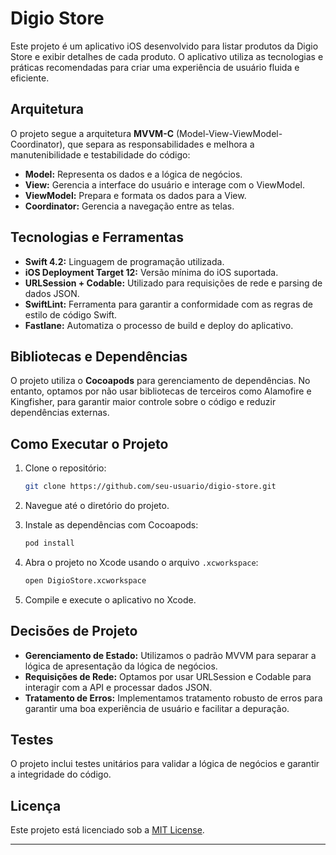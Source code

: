 # Digio Store

Este projeto é um aplicativo iOS desenvolvido para listar produtos da Digio Store e exibir detalhes de cada produto. O aplicativo utiliza as tecnologias e práticas recomendadas para criar uma experiência de usuário fluida e eficiente.

## Arquitetura

O projeto segue a arquitetura **MVVM-C** (Model-View-ViewModel-Coordinator), que separa as responsabilidades e melhora a manutenibilidade e testabilidade do código:

- **Model:** Representa os dados e a lógica de negócios.
- **View:** Gerencia a interface do usuário e interage com o ViewModel.
- **ViewModel:** Prepara e formata os dados para a View.
- **Coordinator:** Gerencia a navegação entre as telas.

## Tecnologias e Ferramentas

- **Swift 4.2:** Linguagem de programação utilizada.
- **iOS Deployment Target 12:** Versão mínima do iOS suportada.
- **URLSession + Codable:** Utilizado para requisições de rede e parsing de dados JSON.
- **SwiftLint:** Ferramenta para garantir a conformidade com as regras de estilo de código Swift.
- **Fastlane:** Automatiza o processo de build e deploy do aplicativo.

## Bibliotecas e Dependências

O projeto utiliza o **Cocoapods** para gerenciamento de dependências. No entanto, optamos por não usar bibliotecas de terceiros como Alamofire e Kingfisher, para garantir maior controle sobre o código e reduzir dependências externas.

## Como Executar o Projeto

1. Clone o repositório:
    ```bash
    git clone https://github.com/seu-usuario/digio-store.git
    ```

2. Navegue até o diretório do projeto.
   

3. Instale as dependências com Cocoapods:
    ```bash
    pod install
    ```

4. Abra o projeto no Xcode usando o arquivo `.xcworkspace`:
    ```bash
    open DigioStore.xcworkspace
    ```

5. Compile e execute o aplicativo no Xcode.

## Decisões de Projeto

- **Gerenciamento de Estado:** Utilizamos o padrão MVVM para separar a lógica de apresentação da lógica de negócios.
- **Requisições de Rede:** Optamos por usar URLSession e Codable para interagir com a API e processar dados JSON.
- **Tratamento de Erros:** Implementamos tratamento robusto de erros para garantir uma boa experiência de usuário e facilitar a depuração.

## Testes

O projeto inclui testes unitários para validar a lógica de negócios e garantir a integridade do código.

## Licença

Este projeto está licenciado sob a [MIT License](LICENSE).

---
